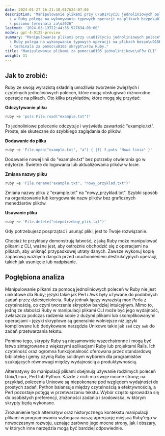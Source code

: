 ```yaml
---
date: 2024-01-27 16:21:38.017624-07:00
description: "Manipulowanie plikami przy u\u017Cyciu jednoliniowych polece\u0144 CLI\
  \ w Ruby polega na wykonywaniu typowych operacji na plikach bezpo\u015Brednio z\
  \ poziomu terminala za\u2026"
lastmod: '2024-03-13T22:44:35.927634-06:00'
model: gpt-4-0125-preview
summary: "Manipulowanie plikami przy u\u017Cyciu jednoliniowych polece\u0144 CLI w\
  \ Ruby polega na wykonywaniu typowych operacji na plikach bezpo\u015Brednio z poziomu\
  \ terminala za pomoc\u0105 skrypt\xF3w Ruby."
title: "Manipulowanie plikami za pomoc\u0105 jednolinijkowc\xF3w CLI"
weight: 31
---
```


## Jak to zrobić:
Ruby ze swoją wyrazistą składnią umożliwia tworzenie zwięzłych i czytelnych jednoliniowych poleceń, które mogą obsługiwać różnorodne operacje na plikach. Oto kilka przykładów, które mogą się przydać:

**Odczytywanie pliku**

```ruby
ruby -e 'puts File.read("example.txt")'
```

To jednoliniowe polecenie odczytuje i wyświetla zawartość "example.txt". Proste, ale skuteczne do szybkiego zaglądania do plików.

**Dodawanie do pliku**

```ruby
ruby -e 'File.open("example.txt", "a") { |f| f.puts "Nowa linia" }'
```

Dodawanie nowej linii do "example.txt" bez potrzeby otwierania go w edytorze. Świetne do logowania lub aktualizowania plików w locie.

**Zmiana nazwy pliku**

```ruby
ruby -e 'File.rename("example.txt", "nowy_przyklad.txt")'
```

Zmiana nazwy pliku z "example.txt" na "nowy_przyklad.txt". Szybki sposób na organizowanie lub korygowanie nazw plików bez graficznych menedżerów plików.

**Usuwanie pliku**

```ruby
ruby -e 'File.delete("niepotrzebny_plik.txt")'
```

Gdy potrzebujesz posprzątać i usunąć pliki, jest to Twoje rozwiązanie.

Chociaż te przykłady demonstrują łatwość, z jaką Ruby może manipulować plikami z CLI, ważne jest, aby ostrożnie obchodzić się z operacjami na plikach, aby uniknąć przypadkowej utraty danych. Zawsze wykonuj kopię zapasową ważnych danych przed uruchomieniem destrukcyjnych operacji, takich jak usunięcie lub nadpisanie.

## Pogłębiona analiza
Manipulowanie plikami za pomocą jednoliniowych poleceń w Ruby nie jest unikatowe dla Ruby; języki takie jak Perl i Awk były używane do podobnych zadań przez dziesięciolecia. Ruby jednak łączy wyrazistą moc Perla z czytelnością, co czyni tworzenie skryptów bardziej intuicyjnym. Mimo to, jedną ze słabości Ruby w manipulacji plikami CLI może być jego wydajność, zwłaszcza podczas radzenia sobie z dużymi plikami lub skomplikowanymi operacjami – języki skryptowe są generalnie wolniejsze niż języki kompilowane lub dedykowane narzędzia Unixowe takie jak `sed` czy `awk` do zadań przetwarzania tekstu.

Pomimo tego, skrypty Ruby są niesamowicie wszechstronne i mogą być łatwo zintegrowane z większymi aplikacjami Ruby lub projektami Rails. Ich czytelność oraz ogromna funkcjonalność oferowana przez standardową bibliotekę i gemy czynią Ruby solidnym wyborem dla programistów szukających równowagi między wydajnością a produktywnością.

Alternatywy do manipulacji plikami obejmują używanie rodzimych poleceń Unix/Linux, Perl lub Python. Każde z nich ma swoje mocne strony; na przykład, polecenia Unixowe są niepokonane pod względem wydajności do prostych zadań, Python balansuje między czytelnością a efektywnością, a Perl pozostaje potęgą w przetwarzaniu tekstu. Wybór często sprowadza się do osobistych preferencji, złożoności zadania i środowiska, w którym skrypty będą wykonane.

Zrozumienie tych alternatyw oraz historycznego kontekstu manipulacji plikami w programowaniu wzbogaca naszą aprecjację miejsca Ruby'ego w nowoczesnym rozwoju, uznając zarówno jego mocne strony, jak i obszary, w których inne narzędzia mogą być bardziej odpowiednie.
